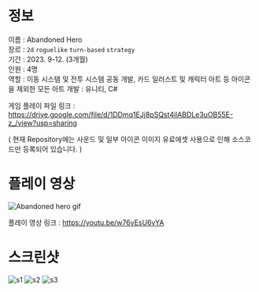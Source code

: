 # 정보
이름 : Abandoned Hero <br>
장르 : `2d` `roguelike` `turn-based` `strategy` <br>
기간 : 2023. 9-12. (3개월)  <br>
인원 : 4명 <br>
역할 : 이동 시스템 및 전투 시스템 공동 개발, 카드 일러스트 및 캐릭터 아트 등 아이콘을 제외한 모든 아트
개발 : 유니티, C#

게임 플레이 파일 링크 : https://drive.google.com/file/d/1DDmq1EJj8pSQst4ilABDLe3uOB55E-z_/view?usp=sharing

( 현재 Repository에는 사운드 및 일부 아이콘 이미지 유료에셋 사용으로 인해 소스코드만 등록되어 있습니다. )

# 플레이 영상
![Abandoned hero gif](https://github.com/user-attachments/assets/5c1c63fb-8d77-4e36-aa44-c6b9c1338e82)

플레이 영상 링크 : https://youtu.be/w76vEsU6vYA

# 스크린샷
![s1](https://github.com/user-attachments/assets/cf8b2e74-f9d4-4dbf-8f2d-84eb95a00624)
![s2](https://github.com/user-attachments/assets/23a08465-d2d0-4b38-b26a-067410473f1a)
![s3](https://github.com/user-attachments/assets/2aa87c9c-b3e3-4f77-9e00-b49e721acbd7)
